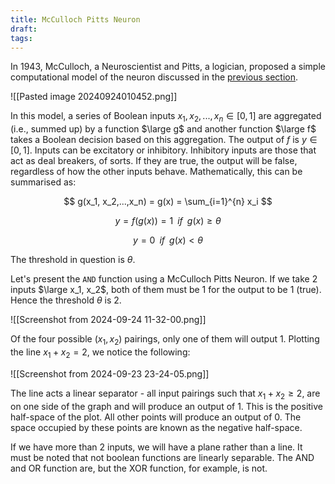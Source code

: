 ```yaml
---
title: McCulloch Pitts Neuron
draft: 
tags:
---
```


In 1943, McCulloch, a Neuroscientist and Pitts, a logician, proposed a simple computational model of the neuron discussed in the [previous section](motivation-from-biology.md). 

![[Pasted image 20240924010452.png]]

In this model, a series of Boolean inputs $x_1, x_2, ... , x_n \in [0, 1]$  are aggregated (i.e., summed up) by a function $\large g$ and another function $\large f$ takes a Boolean decision based on this aggregation. The output of $f$ is $y \in [0,1]$. Inputs can be excitatory or inhibitory. Inhibitory inputs are those that act as deal breakers, of sorts. If they are true, the output will be false, regardless of how the other inputs behave. 
Mathematically, this can be summarised as:

$$
g(x_1, x_2,...,x_n) = g(x) = \sum_{i=1}^{n} x_i
$$

$$
y = f(g(x)) = 1 \;\; if \;\; g(x) \geq \theta
$$

$$
y = 0 \;\; if \;\; g(x) < \theta
$$

The threshold in question is  $\theta$.

Let's present the `AND` function using a McCulloch Pitts Neuron. If we take 2 inputs $\large x_1, x_2$, both of them must be 1 for the output to be 1 (true). Hence the threshold $\theta$ is 2.

  ![[Screenshot from 2024-09-24 11-32-00.png]]

Of the four possible $(x_1, x_2)$ pairings, only one of them will output 1. Plotting the line $x_1+x_2=2$, we notice the following:

![[Screenshot from 2024-09-23 23-24-05.png]]

The line acts a linear separator - all input pairings such that $x_1+x_2\geq2$, are on one side of the graph and will produce an output of 1. This is the positive half-space of the plot. All other points will produce an output of 0. The space occupied by these points are known as the negative half-space.

If we have more than 2 inputs, we will have a plane rather than a line. It must be noted that not boolean functions are linearly separable. The AND and OR function are, but the XOR function, for example, is not.